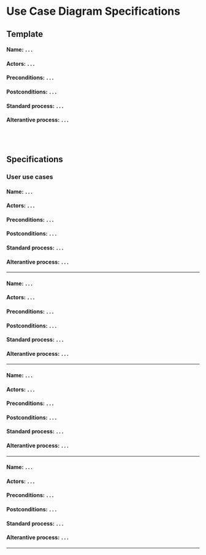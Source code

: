 # Use Case Diagram Specifications

## Template
#### Name: `...`
#### Actors: `...`
#### Preconditions: `...`
#### Postconditions: `...`
#### Standard process: `...`
#### Alterantive process: `...`

<br>  
<br>  

## Specifications

### User use cases

#### Name: `...`
#### Actors: `...`
#### Preconditions: `...`
#### Postconditions: `...`
#### Standard process: `...`
#### Alterantive process: `...`

---  

#### Name: `...`
#### Actors: `...`
#### Preconditions: `...`
#### Postconditions: `...`
#### Standard process: `...`
#### Alterantive process: `...`

---    

#### Name: `...`
#### Actors: `...`
#### Preconditions: `...`
#### Postconditions: `...`
#### Standard process: `...`
#### Alterantive process: `...`

---    

#### Name: `...`
#### Actors: `...`
#### Preconditions: `...`
#### Postconditions: `...`
#### Standard process: `...`
#### Alterantive process: `...`

--- 



